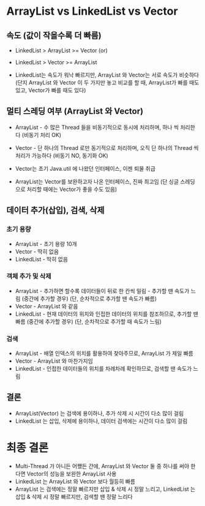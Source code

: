 # ArrayList vs LinkedList vs Vector

## 속도 (값이 작을수록 더 빠름)
- LinkedList > ArrayList >= Vector (or)
-  LinkedList > Vector >= ArrayList 

- LinkedList는 속도가 워낙 빠르지만, ArrayList 와 Vector는 서로 속도가 비슷하다
(단지 ArrayList 와 Vector 이 두 가지만 놓고 비교를 할 때, ArrayList가 빠를 때도 있고, Vector가 빠를 때도 있다)

## 멀티 스레딩 여부 (ArrayList 와 Vector)
- ArrayList - 수 많은 Thread 들을 비동기적으로 동시에 처리하며, 하나 씩 처리한다 (비동기 처리 OK)
- Vector - 단 하나의 Thread 로만 동기적으로 처리하며, 오직 단 하나의 Thread 씩 처리가 가능하다 (비동기 NO, 동기화 OK)

- Vector는 초기 Java.util 에 나왔던 인터페이스, 이젠 퇴물 취급
- ArrayList는 Vector를 보완하고자 나온 인터페이스, 진짜 최고임 (단 싱글 스레딩으로 처리할 때에는 Vector가 좋을 수도 있음)

## 데이터 추가(삽입), 검색, 삭제

### 초기 용량
- ArrayList - 초기 용량 10개
- Vector - 딱히 없음
- LinkedList - 딱히 없음

### 객체 추가 및 삭제
- ArrayList -  추가하면 할수록 데이터들이 뒤로 한 칸씩 밀림 - 추가할 땐 속도가 느림 (중간에 추가할 경우)
(단, 순차적으로 추가할 땐 속도가 빠름)
- Vector - ArrayList 와 같음
- LinkedList - 현재 데이터의 위치와 인접한 데이터의 위치를 참조하므로, 추가할 땐 빠름 (중간에 추가할 경우)
(단, 순차적으로 추가할 때 속도가 느림)

### 검색
- ArrayList - 배열 인덱스의 위치를 활용하여 찾아주므로, ArrayList 가 제일 빠름
- Vector - ArrayList 와 마찬가지임
- LinkedList - 인접한 데이터들의 위치를 차례차례 확인하므로, 검색할 땐 속도가 느림

## 결론 
- ArrayList(Vector) 는 검색에 용이하나, 추가 삭제 시 시간이 다소 많이 걸림
- LinkedList 는 삽입, 삭제에 용이하나, 데이터 검색에는 시간이 다소 많이 걸림


# 최종 결론
- Multi-Thread 가 아니든 어쨌든 간에, ArrayList 와 Vector 둘 중 하나를 써야 한다면 Vector의 성능을 보완한 ArrayList 사용
- LinkedList 는 ArrayList 와 Vector 보다 월등히 빠름
- ArrayList 는 검색에는 정말 빠르지만 삽입 & 삭제 시 정말 느리고, LinkedList 는 삽입 & 삭제 시 정말 빠르지만, 검색할 땐 정말 느리다 
